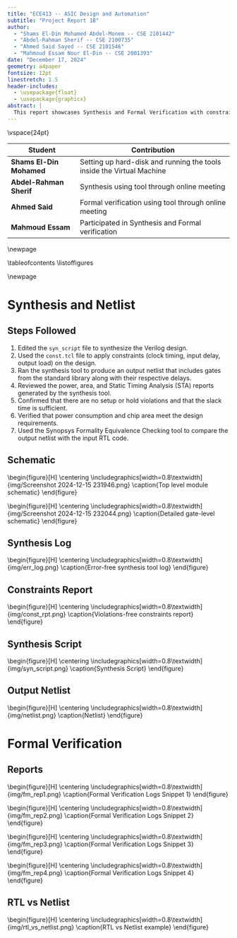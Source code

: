```yaml
---
title: "ECE413 -- ASIC Design and Automation"
subtitle: "Project Report 1B"
author:
  - "Shams El-Din Mohamed Abdel-Monem -- CSE 2101442"
  - "Abdel-Rahman Sherif -- CSE 2100735"
  - "Ahmed Said Sayed -- CSE 2101546"
  - "Mahmoud Essam Nour El-Din -- CSE 2001393"
date: "December 17, 2024"
geometry: a4paper
fontsize: 12pt
linestretch: 1.5
header-includes:
  - \usepackage{float}
  - \usepackage{graphicx}
abstract: |
  This report showcases Synthesis and Formal Verification with constraints.
---
```


\vspace{24pt}

| **Student**              | **Contribution**                                                      |
|--------------------------|-----------------------------------------------------------------------|
| **Shams El-Din Mohamed** | Setting up hard-disk and running the tools inside the Virtual Machine |
| **Abdel-Rahman Sherif**  | Synthesis using tool through online meeting                           |
| **Ahmed Said**           | Formal verification using tool through online meeting                 |
| **Mahmoud Essam**        | Participated in Synthesis and Formal verification                     |


\newpage

\tableofcontents
\listoffigures

\newpage

# Synthesis and Netlist
## Steps Followed

1. Edited the `syn_script` file to synthesize the Verilog design.  
2. Used the `const.tcl` file to apply constraints (clock timing, input delay, output load) on the design.  
3. Ran the synthesis tool to produce an output netlist that includes gates from the standard library along with their respective delays.  
4. Reviewed the power, area, and Static Timing Analysis (STA) reports generated by the synthesis tool.  
5. Confirmed that there are no setup or hold violations and that the slack time is sufficient.  
6. Verified that power consumption and chip area meet the design requirements.  
7. Used the Synopsys Formality Equivalence Checking tool to compare the output netlist with the input RTL code.  

## Schematic
\begin{figure}[H]
\centering
\includegraphics[width=0.8\textwidth]{img/Screenshot 2024-12-15 231946.png}
\caption{Top level module schematic}
\end{figure}

\begin{figure}[H]
\centering
\includegraphics[width=0.8\textwidth]{img/Screenshot 2024-12-15 232044.png}
\caption{Detailed gate-level schematic}
\end{figure}

## Synthesis Log

\begin{figure}[H]
\centering
\includegraphics[width=0.8\textwidth]{img/err_log.png}
\caption{Error-free synthesis tool log}
\end{figure}

## Constraints Report
\begin{figure}[H]
\centering
\includegraphics[width=0.8\textwidth]{img/const_rpt.png}
\caption{Violations-free constraints report}
\end{figure}

## Synthesis Script

\begin{figure}[H]
\centering
\includegraphics[width=0.8\textwidth]{img/syn_script.png}
\caption{Synthesis Script}
\end{figure}

## Output Netlist

\begin{figure}[H]
\centering
\includegraphics[width=0.8\textwidth]{img/netlist.png}
\caption{Netlist}
\end{figure}

# Formal Verification
## Reports
\begin{figure}[H]
\centering
\includegraphics[width=0.8\textwidth]{img/fm_rep1.png}
\caption{Formal Verification Logs Snippet 1}
\end{figure}

\begin{figure}[H]
\centering
\includegraphics[width=0.8\textwidth]{img/fm_rep2.png}
\caption{Formal Verification Logs  Snippet 2}
\end{figure}

\begin{figure}[H]
\centering
\includegraphics[width=0.8\textwidth]{img/fm_rep3.png}
\caption{Formal Verification Logs  Snippet 3}
\end{figure}

\begin{figure}[H]
\centering
\includegraphics[width=0.8\textwidth]{img/fm_rep4.png}
\caption{Formal Verification Logs  Snippet 4}
\end{figure}

## RTL vs Netlist

\begin{figure}[H]
\centering
\includegraphics[width=0.8\textwidth]{img/rtl_vs_netlist.png}
\caption{RTL vs Netlist example}
\end{figure}

